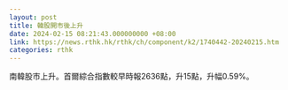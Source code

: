 ```yaml
---
layout: post
title: 韓股開市後上升
date: 2024-02-15 08:21:43.000000000 +08:00
link: https://news.rthk.hk/rthk/ch/component/k2/1740442-20240215.htm
categories: rthk
---
```


南韓股市上升。首爾綜合指數較早時報2636點，升15點，升幅0.59%。
